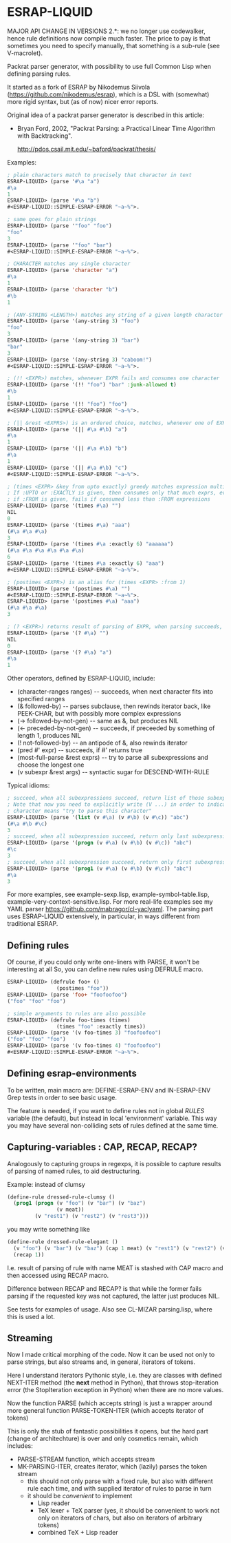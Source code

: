 ESRAP-LIQUID
============

MAJOR API CHANGE IN VERSIONS 2.*: we no longer use codewalker, hence rule definitions
now compile much faster. The price to pay is that sometimes you need to specify
manually, that something is a sub-rule (see V-macrolet).

Packrat parser generator, with possibility to use full Common Lisp when defining parsing rules.

It started as a fork of ESRAP by Nikodemus Siivola (https://github.com/nikodemus/esrap),
which is a DSL with (somewhat) more rigid syntax, but (as of now) nicer error reports.

Original idea of a packrat parser generator is described in this article:

  * Bryan Ford, 2002, "Packrat Parsing: a Practical Linear Time
    Algorithm with Backtracking".

    http://pdos.csail.mit.edu/~baford/packrat/thesis/

Examples:

```lisp
; plain characters match to precisely that character in text
ESRAP-LIQUID> (parse '#\a "a")
#\a
1
ESRAP-LIQUID> (parse '#\a "b")
#<ESRAP-LIQUID::SIMPLE-ESRAP-ERROR "~a~%">.
```

```lisp
; same goes for plain strings
ESRAP-LIQUID> (parse '"foo" "foo")
"foo"
3
ESRAP-LIQUID> (parse '"foo" "bar")
#<ESRAP-LIQUID::SIMPLE-ESRAP-ERROR "~a~%">.
```

```lisp
; CHARACTER matches any single character
ESRAP-LIQUID> (parse 'character "a")
#\a
1
ESRAP-LIQUID> (parse 'character "b")
#\b
1
```

```lisp
; (ANY-STRING <LENGTH>) matches any string of a given length character
ESRAP-LIQUID> (parse '(any-string 3) "foo")
"foo"
3
ESRAP-LIQUID> (parse '(any-string 3) "bar")
"bar"
3
ESRAP-LIQUID> (parse '(any-string 3) "caboom!")
#<ESRAP-LIQUID::SIMPLE-ESRAP-ERROR "~a~%">.
```

```lisp
; (!! <EXPR>) matches, whenever EXPR fails and consumes one character
ESRAP-LIQUID> (parse '(!! "foo") "bar" :junk-allowed t)
#\b
1
ESRAP-LIQUID> (parse '(!! "foo") "foo")
#<ESRAP-LIQUID::SIMPLE-ESRAP-ERROR "~a~%">.
```

```lisp
; (|| &rest <EXPRS>) is an ordered choice, matches, whenever one of EXPRS succeeds, and outputs it
ESRAP-LIQUID> (parse '(|| #\a #\b) "a")
#\a
1
ESRAP-LIQUID> (parse '(|| #\a #\b) "b")
#\a
1
ESRAP-LIQUID> (parse '(|| #\a #\b) "c")
#<ESRAP-LIQUID::SIMPLE-ESRAP-ERROR "~a~%">.
```

```lisp
; (times <EXPR> &key from upto exactly) greedy matches expression multiple times, returns values as a list.
; If :UPTO or :EXACTLY is given, then consumes only that much exprs, even if there are more
; if :FROM is given, fails if consumed less than :FROM expressions
ESRAP-LIQUID> (parse '(times #\a) "")
NIL
0
ESRAP-LIQUID> (parse '(times #\a) "aaa")
(#\a #\a #\a)
3
ESRAP-LIQUID> (parse '(times #\a :exactly 6) "aaaaaa")
(#\a #\a #\a #\a #\a #\a)
6
ESRAP-LIQUID> (parse '(times #\a :exactly 6) "aaa")
#<ESRAP-LIQUID::SIMPLE-ESRAP-ERROR "~a~%">.
```

```lisp
; (postimes <EXPR>) is an alias for (times <EXPR> :from 1)
ESRAP-LIQUID> (parse '(postimes #\a) "")
#<ESRAP-LIQUID::SIMPLE-ESRAP-ERROR "~a~%">.
ESRAP-LIQUID> (parse '(postimes #\a) "aaa")
(#\a #\a #\a)
3
```

```lisp
; (? <EXPR>) returns result of parsing of EXPR, when parsing succeeds, and NIL otherwise, does not fail
ESRAP-LIQUID> (parse '(? #\a) "")
NIL
0
ESRAP-LIQUID> (parse '(? #\a) "a")
#\a
1
```

Other operators, defined by ESRAP-LIQUID, include:
 - (character-ranges ranges) -- succeeds, when next character fits into specified ranges
 - (& followed-by)           -- parses subclause, then rewinds iterator back, like PEEK-CHAR, but with possibly more complex expressions
 - (-> followed-by-not-gen)  -- same as &, but produces NIL
 - (<- preceded-by-not-gen)  -- succeeds, if preceeded by something of length 1, produces NIL
 - (! not-followed-by)       -- an antipode of &, also rewinds iterator
 - (pred #'<predicate> expr) -- succeeds, if #'<predicate> returns true
 - (most-full-parse &rest exprs) -- try to parse all subexpressions and choose the longest one
 - (v subexpr &rest args)    -- syntactic sugar for DESCEND-WITH-RULE

Typical idioms:

```lisp
; succeed, when all subexpressions succeed, return list of those subexpressions
; Note that now you need to explicitly write (V ...) in order to indicate that
; character means "try to parse this character"
ESRAP-LIQUID> (parse '(list (v #\a) (v #\b) (v #\c)) "abc")
(#\a #\b #\c)
3
; succeed, when all subexpression succeed, return only last subexpression
ESRAP-LIQUID> (parse '(progn (v #\a) (v #\b) (v #\c)) "abc")
#\c
3
; succeed, when all subexpression succeed, return only first subexpression
ESRAP-LIQUID> (parse '(prog1 (v #\a) (v #\b) (v #\c)) "abc")
#\a
3
```

For more examples,
see example-sexp.lisp, example-symbol-table.lisp, example-very-context-sensitive.lisp.
For more real-life examples see my YAML parser https://github.com/mabragor/cl-yaclyaml.
The parsing part uses ESRAP-LIQUID extensively, in particular, in ways different from
traditional ESRAP.


Defining rules
--------------

Of course, if you could only write one-liners with PARSE, it won't be interesting at all
So, you can define new rules using DEFRULE macro.

```lisp
ESRAP-LIQUID> (defrule foo+ ()
                (postimes "foo"))
ESRAP-LIQUID> (parse 'foo+ "foofoofoo")
("foo" "foo" "foo")
```

```lisp
; simple arguments to rules are also possible
ESRAP-LIQUID> (defrule foo-times (times)
                (times "foo" :exactly times))
ESRAP-LIQUID> (parse '(v foo-times 3) "foofoofoo")
("foo" "foo" "foo")
ESRAP-LIQUID> (parse '(v foo-times 4) "foofoofoo")
#<ESRAP-LIQUID::SIMPLE-ESRAP-ERROR "~a~%">.
```

Defining esrap-environments
---------------------------

To be written, main macro are: DEFINE-ESRAP-ENV and IN-ESRAP-ENV
Grep tests in order to see basic usage.

The feature is needed, if you want to define rules not in global *RULES* variable (the default),
but instead in local 'environment' variable. This way you may have several non-colliding sets
of rules defined at the same time.


Capturing-variables : CAP, RECAP, RECAP?
----------------------------------------

Analogously to capturing groups in regexps, it is possible to capture
results of parsing of named rules, to aid destructuring.

Example: instead of clumsy

```lisp
(define-rule dressed-rule-clumsy ()
  (prog1 (progn (v "foo") (v "bar") (v "baz")
                (v meat))
         (v "rest1") (v "rest2") (v "rest3")))
```

you may write something like

```lisp
(define-rule dressed-rule-elegant ()
  (v "foo") (v "bar") (v "baz") (cap 1 meat) (v "rest1") (v "rest2") (v "rest3")
  (recap 1))
```

I.e. result of parsing of rule with name MEAT is stashed with CAP macro and
then accessed using RECAP macro.

Difference between RECAP and RECAP? is that while the former fails parsing if
the requested key was not captured, the latter just produces NIL.

See tests for examples of usage.
Also see CL-MIZAR parsing.lisp, where this is used a lot.


Streaming
---------

Now I made critical morphing of the code. Now it can be used not only to parse strings,
but also streams and, in general, iterators of tokens.

Here I understand iterators Pythonic style, i.e. they are classes with defined
NEXT-ITER method (the __next__ method in Python), that throws
stop-iteration error (the StopIteration exception in Python) when there are
no more values.

Now the function PARSE (which accepts string) is just a wrapper around
more general function PARSE-TOKEN-ITER (which accepts iterator of tokens)

This is only the stub of fantastic possibilities it opens, but the
hard part (change of architechture) is over and only cosmetics remain, which
includes:
  - PARSE-STREAM function, which accepts stream
  - MK-PARSING-ITER, creates iterator, which (lazily) parses the token stream
    - this should not only parse with a fixed rule, but also with different
      rule each time, and with supplied iterator of rules to parse in turn
    - it should be *convenient* to implement
      - Lisp reader
      - TeX lexer + TeX parser (yes, it should be convenient to work not only
        on iterators of chars, but also on iterators of arbitrary tokens)
      - combined TeX + Lisp reader
    